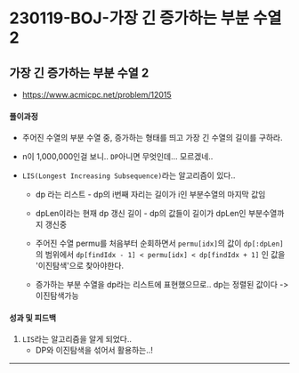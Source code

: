 # 230119-BOJ-가장 긴 증가하는 부분 수열 2

## 가장 긴 증가하는 부분 수열 2

- https://www.acmicpc.net/problem/12015

#### 풀이과정

- 주어진 수열의 부분 수열 중, 증가하는 형태를 띄고 가장 긴 수열의 길이를 구하라.

- n이 1,000,000인걸 보니.. `DP`아니면 무엇인데... 모르겠네..

- `LIS(Longest Increasing Subsequence)`라는 알고리즘이 있다..
  
  - dp 라는 리스트 - dp의 i번째 자리는 길이가 i인 부분수열의 마지막 값임
  
  - dpLen이라는 현재 dp 갱신 길이 - dp의 값들이 길이가 dpLen인 부분수열까지 갱신중
  
  - 주어진 수열 permu를 처음부터 순회하면서
    `permu[idx]`의 값이 `dp[:dpLen]`의 범위에서 `dp[findIdx - 1] < permu[idx] < dp[findIdx + 1]`
    인 값을 '이진탐색'으로 찾아야한다.
  
  - 증가하는 부분 수열을 dp라는 리스트에 표현했으므로.. dp는 정렬된 값이다 -> 이진탐색가능
  
  

#### 성과 및 피드백

1. `LIS`라는 알고리즘을 알게 되었다.. 
   - DP와 이진탐색을 섞어서 활용하는..!

---
